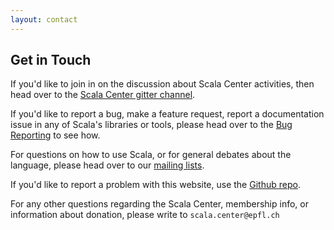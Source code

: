 ```yaml
---
layout: contact
---
```


## Get in Touch

If you'd like to join in on the discussion about Scala Center activities, then
head over to the [Scala Center gitter channel](http://gitter.im/scala/center).

If you'd like to report a bug, make a feature request, report a documentation
issue in any of Scala's libraries or tools, please head over to the [Bug Reporting](http://scala-lang.org/contribute/bug-reporting-guide.html) to see
how.

For questions on how to use Scala, or for general debates about the language,
please head over to our [mailing lists](http://scala-lang.org/community/).

If you'd like to report a problem with this website, use the
[Github repo](https://github.com/scala/scala.epfl.ch).

For any other questions regarding the Scala Center, membership info, or
information about donation, please write to `scala.center@epfl.ch`
